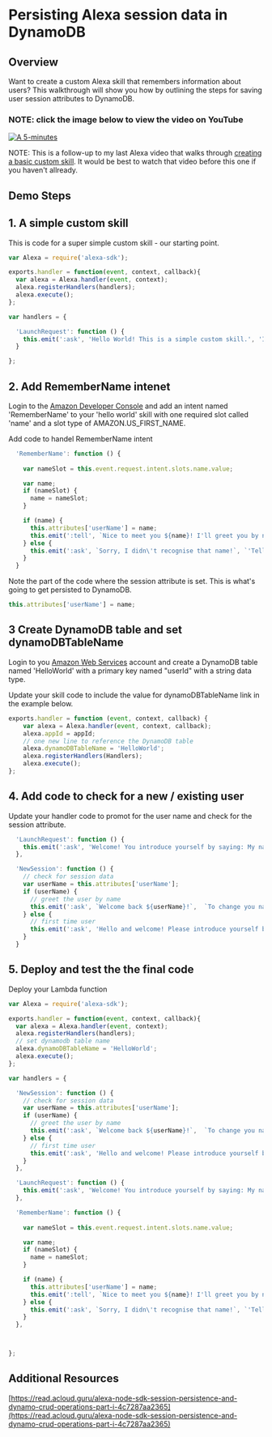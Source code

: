 # Persisting Alexa session data in DynamoDB


## Overview

Want to create a custom Alexa skill that remembers information about users? This walkthrough will show you how by outlining the steps for saving user session attributes to DynamoDB.

### NOTE: click the image below to view the video on YouTube
[![A 5-minutes](http://img.youtube.com/vi/cNJvyv0nYaw/0.jpg)](http://www.youtube.com/watch?v=cNJvyv0nYaw)

NOTE: This is a follow-up to my last Alexa video that walks through [creating a basic custom skill](../2017-07-15-01). It would be best to watch that video before this one if you haven't allready. 

## Demo Steps 

## 1. A simple custom skill

This is code for a super simple custom skill - our starting point. 

```javascript
var Alexa = require('alexa-sdk');

exports.handler = function(event, context, callback){
  var alexa = Alexa.handler(event, context);
  alexa.registerHandlers(handlers);
  alexa.execute();
};

var handlers = {

  'LaunchRequest': function () {
    this.emit(':ask', 'Hello World! This is a simple custom skill.', 'I am not able to do anything yet.');
  }

};
```

## 2. Add RememberName intenet

Login to the [Amazon Developer Console](http://developer.amazon.com/alexa) and add an intent named 'RememberName' to your 'hello world' skill with one required slot called 'name' and a slot type of AMAZON.US_FIRST_NAME.

Add code to handel RememberName intent
 
```javascript
  'RememberName': function () {
    
    var nameSlot = this.event.request.intent.slots.name.value;

    var name;
    if (nameSlot) {
      name = nameSlot;
    }

    if (name) {
      this.attributes['userName'] = name;
      this.emit(':tell', `Nice to meet you ${name}! I'll greet you by name the next time we talk`);
    } else {
      this.emit(':ask', `Sorry, I didn\'t recognise that name!`, `'Tell me your name by saying: My name is, and then your name.'`);
    }
  }
```

Note the part of the code where the session attribute is set. This is what's going to get persisted to DynamoDB.

```javascript
this.attributes['userName'] = name;
```

## 3 Create DynamoDB table and set dynamoDBTableName

Login to you [Amazon Web Services](http://aws.amazon.com) account and create a DynamoDB table named 'HelloWorld' with a primary key named "userId" with a string data type. 

Update your skill code to include the value for dynamoDBTableName link in the example below.

```javascript
exports.handler = function (event, context, callback) {
    var alexa = Alexa.handler(event, context, callback);
    alexa.appId = appId;
    // one new line to reference the DynamoDB table
    alexa.dynamoDBTableName = 'HelloWorld';
    alexa.registerHandlers(Handlers);
    alexa.execute();
};
```

## 4. Add code to check for a new / existing user

Update your handler code to promot for the user name and check for the session attribute. 

```javascript
  'LaunchRequest': function () {
    this.emit(':ask', 'Welcome! You introduce yourself by saying: My name is, and then your name.', 'Please introduce yourself by saying: My name is, and then your name.');
  },

  'NewSession': function () {
    // check for session data
    var userName = this.attributes['userName'];
    if (userName) {
      // greet the user by name
      this.emit(':ask', `Welcome back ${userName}!`,  `To change you name say: My name is, and then your name.`);
    } else {
      // first time user
      this.emit(':ask', 'Hello and welcome! Please introduce yourself by saying: My name is, and then your name.', 'You can introduce yourself by saying: My name is, and then your name.');
    }  
  }


```

## 5. Deploy and test the the final code 

Deploy your Lambda function

```javascript
var Alexa = require('alexa-sdk');

exports.handler = function(event, context, callback){
  var alexa = Alexa.handler(event, context);
  alexa.registerHandlers(handlers);
  // set dynamodb table name
  alexa.dynamoDBTableName = 'HelloWorld';
  alexa.execute();
};

var handlers = {

  'NewSession': function () {
    // check for session data
    var userName = this.attributes['userName'];
    if (userName) {
      // greet the user by name
      this.emit(':ask', `Welcome back ${userName}!`,  `To change you name say: My name is, and then your name.`);
    } else {
      // first time user
      this.emit(':ask', 'Hello and welcome! Please introduce yourself by saying: My name is, and then your name.', 'You can introduce yourself by saying: My name is, and then your name.');
    }  
  },

  'LaunchRequest': function () {
    this.emit(':ask', 'Welcome! You introduce yourself by saying: My name is, and then your name.', 'Please introduce yourself by saying: My name is, and then your name.');
  },

  'RememberName': function () {
    
    var nameSlot = this.event.request.intent.slots.name.value;

    var name;
    if (nameSlot) {
      name = nameSlot;
    }

    if (name) {
      this.attributes['userName'] = name;
      this.emit(':tell', `Nice to meet you ${name}! I'll greet you by name the next time we talk`);
    } else {
      this.emit(':ask', `Sorry, I didn\'t recognise that name!`, `'Tell me your name by saying: My name is, and then your name.'`);
    }
  },



};

```
## Additional Resources

[https://read.acloud.guru/alexa-node-sdk-session-persistence-and-dynamo-crud-operations-part-i-4c7287aa2365](https://read.acloud.guru/alexa-node-sdk-session-persistence-and-dynamo-crud-operations-part-i-4c7287aa2365)